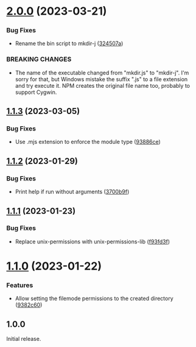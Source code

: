 # [2.0.0](https://github.com/prantlf/mkdir.js/compare/v1.1.3...v2.0.0) (2023-03-21)


### Bug Fixes

* Rename the bin script to mkdir-j ([324507a](https://github.com/prantlf/mkdir.js/commit/324507ab38720e5f7fc3e758be1d34eeab4e450a))


### BREAKING CHANGES

* The name of the executable changed from "mkdir.js" to "mkdir-j". I'm sorry
for that, but Windows mistake the suffix ".js" to a file extension and try execute it.
NPM creates the original file name too, probably to support Cygwin.

## [1.1.3](https://github.com/prantlf/mkdir.js/compare/v1.1.2...v1.1.3) (2023-03-05)


### Bug Fixes

* Use .mjs extension to enforce the module type ([93886ce](https://github.com/prantlf/mkdir.js/commit/93886ce1ddeaacf87125e3c37035700c664a9b97))

## [1.1.2](https://github.com/prantlf/mkdir.js/compare/v1.1.1...v1.1.2) (2023-01-29)


### Bug Fixes

* Print help if run without arguments ([3700b9f](https://github.com/prantlf/mkdir.js/commit/3700b9fa8d8034b6c162c3a34047eefa2f626986))

## [1.1.1](https://github.com/prantlf/mkdir.js/compare/v1.1.0...v1.1.1) (2023-01-23)


### Bug Fixes

* Replace unix-permissions with unix-permissions-lib ([f93fd3f](https://github.com/prantlf/mkdir.js/commit/f93fd3ffe93564fe25ed2f4fb42ea67d5e84b748))

# [1.1.0](https://github.com/prantlf/mkdir.js/compare/v1.0.0...v1.1.0) (2023-01-22)


### Features

* Allow setting the filemode permissions to the created directory ([9382c60](https://github.com/prantlf/mkdir.js/commit/9382c6045ef25618f78b8b4aad05d478d1f595a2))

## 1.0.0

Initial release.
